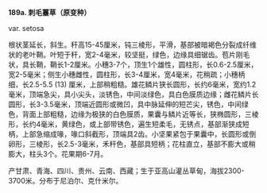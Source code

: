 **189a. 刺毛薹草（原变种）**

var. setosa

根状茎延长，斜生。秆高15-45厘米，钝三棱形，平滑，基部被暗褐色分裂成纤维状的老叶鞘。叶短于秆，宽2-4毫米，较坚挺，绿色，边缘具细锯齿。苞片刚毛状，具长鞘，鞘长1-2厘米。小穗3-7个，顶生1个雄性，圆柱形，长0.6-2.5厘米，宽2-5毫米；侧生小穗雌性，圆柱形，长3-4厘米，宽4毫米，花稍疏；小穗柄细，长2.5-5.5 (13) 厘米，上部稍粗糙。雄花鳞片狭长圆形，长约6毫米，宽约1.2毫米，顶端急尖，具小尖头，淡锈色，中间淡绿色，具白色膜质边缘；雌花鳞片长圆形，长3-3.5毫米，顶端近圆形或微凹，具中脉延伸的短芒尖，锈色，中间绿色，背面上部粗糙，边缘为极狭的白色膜质，果囊与鳞片近等长，狭椭圆形，三棱形，长约4毫米，黄绿色，或上部带锈色，遍生短柔毛，无锈点，基部渐狭成短柄，上部急缩成喙，喙口斜截形，顶端具2齿。小坚果紧包于果囊中，长圆形或倒卵形，三棱形，长2.5-3毫米，禾秆色，基部具短柄；花柱直立，基部不膨大或稍膨大，柱头3个。花果期6-7月。

产甘肃、青海、四川、贵州、云南、西藏；生于亚高山灌丛草甸，海拔2300-3700米。分布于尼泊尔、克什米尔。
